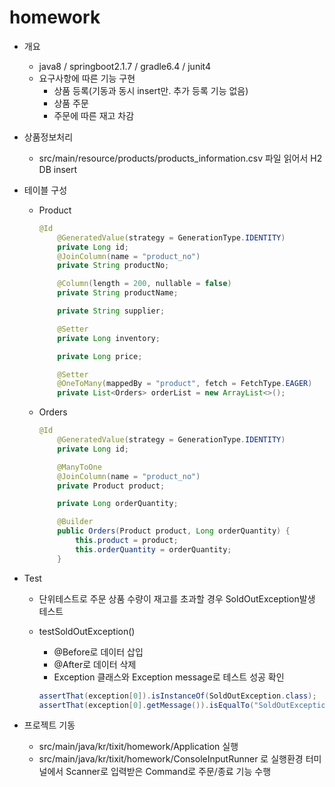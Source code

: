 # homework

- 개요
    - java8 / springboot2.1.7 / gradle6.4 / junit4
    - 요구사항에 따른 기능 구현
        - 상품 등록(기동과 동시 insert만. 추가 등록 기능 없음)
        - 상품 주문
        - 주문에 따른 재고 차감
- 상품정보처리
    - src/main/resource/products/products_information.csv 파일 읽어서 H2 DB insert
- 테이블 구성
    - Product
        
        ```java
        @Id
            @GeneratedValue(strategy = GenerationType.IDENTITY)
            private Long id;
            @JoinColumn(name = "product_no")
            private String productNo;
        
            @Column(length = 200, nullable = false)
            private String productName;
        
            private String supplier;
        
            @Setter
            private Long inventory;
        
            private Long price;
        
            @Setter
            @OneToMany(mappedBy = "product", fetch = FetchType.EAGER)
            private List<Orders> orderList = new ArrayList<>();
        ```
        
    - Orders
        
        ```java
        @Id
            @GeneratedValue(strategy = GenerationType.IDENTITY)
            private Long id;
        
            @ManyToOne
            @JoinColumn(name = "product_no")
            private Product product;
        
            private Long orderQuantity;
        
            @Builder
            public Orders(Product product, Long orderQuantity) {
                this.product = product;
                this.orderQuantity = orderQuantity;
            }
        ```
        
- Test
    - 단위테스트로 주문 상품 수량이 재고를 초과할 경우 SoldOutException발생 테스트
    - testSoldOutException()
        - @Before로 데이터 삽입
        - @After로 데이터 삭제
        - Exception 클래스와 Exception message로 테스트 성공 확인
        
        ```java
        assertThat(exception[0]).isInstanceOf(SoldOutException.class);
        assertThat(exception[0].getMessage()).isEqualTo("SoldOutException 발생. 주문한 상품의 수량이 재고량보다 큽니다.");
        ```
        
- 프로젝트 기동
    - src/main/java/kr/tixit/homework/Application 실행
    - src/main/java/kr/tixit/homework/ConsoleInputRunner 로 실행환경 터미널에서 Scanner로 입력받은 Command로 주문/종료 기능 수행
